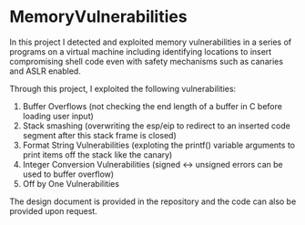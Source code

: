 # MemoryVulnerabilities

In this project I detected and exploited memory vulnerabilities in a series of programs on a virtual machine including identifying locations to insert compromising shell code even with safety mechanisms such as canaries and ASLR enabled. 

Through this project, I exploited the following vulnerabilities:
1. Buffer Overflows (not checking the end length of a buffer in C before loading user input)
2. Stack smashing (overwriting the esp/eip to redirect to an inserted code segment after this stack frame is closed)
3. Format String Vulnerabilities (exploting the printf() variable arguments to print items off the stack like the canary)
4. Integer Conversion Vulnerabilities (signed <-> unsigned errors can be used to buffer overflow)
5. Off by One Vulnerabilities

The design document is provided in the repository and the code can also be provided upon request. 
